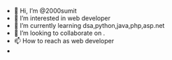 - 👋 Hi, I’m @2000sumit
- 👀 I’m interested in web developer
- 🌱 I’m currently learning dsa,python,java,php,asp.net
- 💞️ I’m looking to collaborate on .
- 📫 How to reach as web developer
- 

<!---
2000sumit/2000sumit is a ✨ special ✨ repository because its `README.md` (this file) appears on your GitHub profile.
You can click the Preview link to take a look at your changes.
--->
